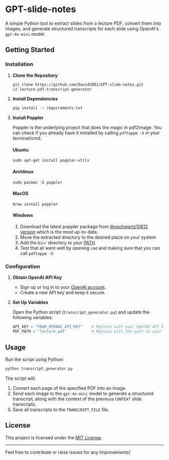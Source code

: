 # GPT-slide-notes

A simple Python tool to extract slides from a lecture PDF, convert them into images, and generate structured transcripts for each slide using OpenAI's `gpt-4o-mini` model.

## Getting Started

### Installation

1. **Clone the Repository**

   ```bash
   git clone https://github.com/DavidC001/GPT-slide-notes.git
   cd lecture-pdf-transcript-generator
   ```

2. **Install Dependencies**

   ```bash
   pip install -r requirements.txt
   ```
   
3. **Install Poppler**

    Poppler is the underlying project that does the magic in pdf2image. You can check if you already have it installed by calling `pdftoppm -h` in your terminal/cmd.

    #### Ubuntu

    `sudo apt-get install poppler-utils`

    #### Archlinux

    `sudo pacman -S poppler`

    #### MacOS

    `brew install poppler`

    #### Windows

    1. Download the latest poppler package from [@oschwartz10612 version](https://github.com/oschwartz10612/poppler-windows/releases/) which is the most up-to-date.
    2. Move the extracted directory to the desired place on your system
    3. Add the `bin/` directory to your [PATH](https://www.architectryan.com/2018/03/17/add-to-the-path-on-windows-10/)
    4. Test that all went well by opening `cmd` and making sure that you can call `pdftoppm -h`

### Configuration

1. **Obtain OpenAI API Key**

   - Sign up or log in to your [OpenAI account](https://platform.openai.com/account).
   - Create a new API key and keep it secure.

2. **Set Up Variables**

   Open the Python script (`transcript_generator.py`) and update the following variables:

   ```python
   API_KEY = "YOUR_OPENAI_API_KEY"    # Replace with your OpenAI API key
   PDF_PATH = "lecture.pdf"           # Replace with the path to your lecture PDF
   ```

## Usage

Run the script using Python:

```bash
python transcript_generator.py
```

The script will:

1. Convert each page of the specified PDF into an image.
2. Send each image to the `gpt-4o-mini` model to generate a structured transcript, along with the context of the previous `CONTEXT` slide transcripts.
3. Save all transcripts to the `TRANSCRIPT_FILE` file.

## License

This project is licensed under the [MIT License](LICENSE).

---

Feel free to contribute or raise issues for any improvements!
